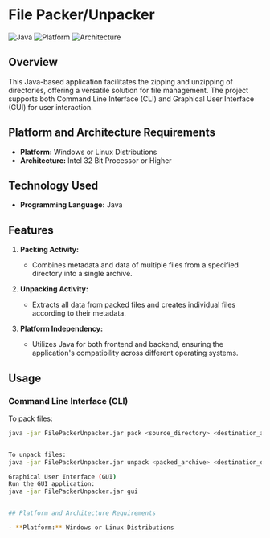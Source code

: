 # File Packer/Unpacker

![Java](https://img.shields.io/badge/Java-Programming-orange)
![Platform](https://img.shields.io/badge/Platform-Windows%20%7C%20Linux-blue)
![Architecture](https://img.shields.io/badge/Architecture-Intel%2032%20Bit%20or%20Higher-blue)

## Overview

This Java-based application facilitates the zipping and unzipping of directories, offering a versatile solution for file management. The project supports both Command Line Interface (CLI) and Graphical User Interface (GUI) for user interaction.

## Platform and Architecture Requirements

- **Platform:** Windows or Linux Distributions
- **Architecture:** Intel 32 Bit Processor or Higher

## Technology Used

- **Programming Language:** Java

## Features

1. **Packing Activity:**
   - Combines metadata and data of multiple files from a specified directory into a single archive.

2. **Unpacking Activity:**
   - Extracts all data from packed files and creates individual files according to their metadata.

3. **Platform Independency:**
   - Utilizes Java for both frontend and backend, ensuring the application's compatibility across different operating systems.

## Usage

### Command Line Interface (CLI)

To pack files:
```bash
java -jar FilePackerUnpacker.jar pack <source_directory> <destination_archive_name>


To unpack files:
java -jar FilePackerUnpacker.jar unpack <packed_archive> <destination_directory>

Graphical User Interface (GUI)
Run the GUI application:
java -jar FilePackerUnpacker.jar gui


## Platform and Architecture Requirements

- **Platform:** Windows or Linux Distributions
